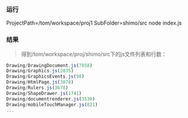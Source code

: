 ### 运行
ProjectPath=/tom/workspace/proj1 SubFolder=shimo/src node index.js

### 结果
> 得到/tom/workspace/proj/shimo/src下的js文件列表和行数：

```js
Drawing/DrawingDocument.js(7858)
Drawing/Graphics.js(2835)
Drawing/GraphicsEvents.js(98)
Drawing/HtmlPage.js(3878)
Drawing/Rulers.js(3678)
Drawing/ShapeDrawer.js(1741)
Drawing/documentrenderer.js(3530)
Drawing/mobileTouchManager.js(821)
...
```
